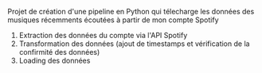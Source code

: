 Projet de création d'une pipeline en Python qui télecharge les données des musiques récemments écoutées à partir de mon compte Spotify

1. Extraction des données du compte via l'API Spotify 
2. Transformation des données (ajout de timestamps et vérification de la confirmité des données)
3. Loading des données 

<!-- Activation de l'environnement virtuel : source venv/Scripts/activate -->